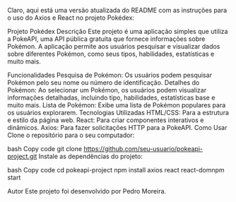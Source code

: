 
Claro, aqui está uma versão atualizada do README com as instruções para o uso do Axios e React no projeto Pokédex:

Projeto Pokédex
Descrição
Este projeto é uma aplicação simples que utiliza a PokeAPI, uma API pública gratuita que fornece informações sobre Pokémon. A aplicação permite aos usuários pesquisar e visualizar dados sobre diferentes Pokémon, como seus tipos, habilidades, estatísticas e muito mais.

Funcionalidades
Pesquisa de Pokémon: Os usuários podem pesquisar Pokémon pelo seu nome ou número de identificação.
Detalhes do Pokémon: Ao selecionar um Pokémon, os usuários podem visualizar informações detalhadas, incluindo tipo, habilidades, estatísticas base e muito mais.
Lista de Pokémon: Exibe uma lista de Pokémon populares para os usuários explorarem.
Tecnologias Utilizadas
HTML/CSS: Para a estrutura e estilo da página web.
React: Para criar componentes interativos e dinâmicos.
Axios: Para fazer solicitações HTTP para a PokeAPI.
Como Usar
Clone o repositório para o seu computador:

bash
Copy code
git clone https://github.com/seu-usuario/pokeapi-project.git
Instale as dependências do projeto:

bash
Copy code
cd pokeapi-project
npm install axios react react-domnpm start

Autor
Este projeto foi desenvolvido por Pedro Moreira.



